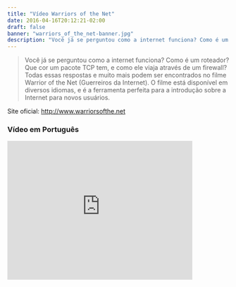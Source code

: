 ```yaml
---
title: "Vídeo Warriors of the Net"
date: 2016-04-16T20:12:21-02:00
draft: false
banner: "warriors_of_the_net-banner.jpg"
description: "Você já se perguntou como a internet funciona? Como é um roteador? Que cor um pacote TCP tem, e como ele viaja através de um firewall? Todas essas respostas e muito mais podem ser encontrados no filme Warrior of the Net (Guerreiros da Internet). O filme está disponível em diversos idiomas, e é a ferramenta perfeita para a introdução sobre a Internet para novos usuários.All the answers and many more can be found in the Warriors of the net movie. The movie is available in many different languages and it is the perfect tool for introducing Internet to novice users."
---
```


>Você já se perguntou como a internet funciona? Como é um roteador? Que cor um pacote TCP tem, e como ele viaja através de um firewall? Todas essas respostas e muito mais podem ser encontrados no filme Warrior of the Net (Guerreiros da Internet). O filme está disponível em diversos idiomas, e é a ferramenta perfeita para a introdução sobre a Internet para novos usuários.

Site oficial: http://www.warriorsofthe.net

### Vídeo em Português
<div class="video-container">
    <iframe width="420" height="315" src="https://www.youtube.com/embed/e6SU42eP7e4" frameborder="0" allowfullscreen></iframe>
</div>